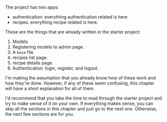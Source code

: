 The project has two apps:

 * authentication: everything authentication related is here
 * recipes: everything recipe related is here.

These are the things that are already written in the starter project:

1. Models
2. Registering models to admin page.
3. A `base` file.
3. recipes list page.
4. recipe details page.
5. Authentication: login, register, and logout.

I'm making the assumption that you already know how of these work and how they're done. However, if any of these seem confusing, this chapter will have a short explanation for all of them.

I'd recommend that you take the time to read through the starter project and try to make sense of it on your own. If everything makes sense, you can skip all the sections in this chapter and just go to the next one. Otherwise, the next few sections are for you.
